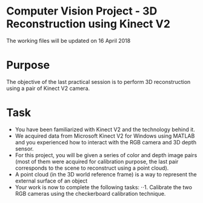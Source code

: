 # Computer Vision Project - 3D Reconstruction using Kinect V2 
The working files will be updated on 16 April 2018

# Purpose
The objective of the last practical session is to perform 3D reconstruction using a pair of Kinect V2 camera.

# Task
* You have been familiarized with Kinect V2 and the technology behind it.
* We acquired data from Microsoft Kinect V2 for Windows using MATLAB and you experienced how to interact with the RGB camera and 3D depth sensor.
* For this project, you will be given a series of color and depth image pairs (most of them were acquired for calibration purpose, the last pair corresponds to the scene to reconstruct using a point cloud).
* A point cloud (in the 3D world reference frame) is a way to represent the external surface of an object
* Your work is now to complete the following tasks:
⋅⋅1. Calibrate the two RGB cameras using the checkerboard calibration technique.




